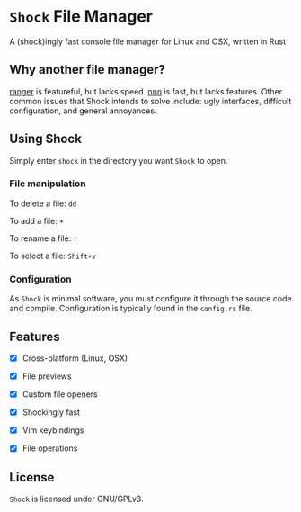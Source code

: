 # `Shock` File Manager

A (shock)ingly fast console file manager for Linux and OSX, written in Rust

## Why another file manager?

[ranger](https://github.com/ranger/ranger) is featureful, but lacks speed. [nnn](https://github.com/jarun/nnn) is fast, but lacks features. Other common issues that Shock intends to solve include: ugly interfaces, difficult configuration, and general annoyances.

## Using Shock

Simply enter `shock` in the directory you want `Shock` to open.

### File manipulation

To delete a file: `dd`

To add a file: `+`

To rename a file: `r`

To select a file: `Shift+v`

### Configuration

As `Shock` is minimal software, you must configure it through the source code and compile. Configuration is typically found in the `config.rs` file.

## Features

- [x] Cross-platform (Linux, OSX)

- [x] File previews

- [x] Custom file openers

- [x] Shockingly fast

- [x] Vim keybindings

- [x] File operations

## License

`Shock` is licensed under GNU/GPLv3.




